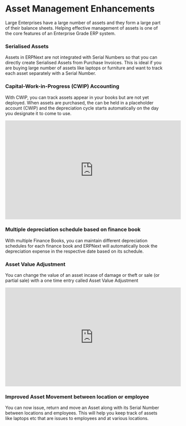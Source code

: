 # Asset Management Enhancements

Large Enterprises have a large number of assets and they form a large part of their balance sheets. Helping effective management of assets is one of the core features of an Enterprise Grade ERP system.

### Serialised Assets

Assets in ERPNext are not integrated with Serial Numbers so that you can directly create Serialised Assets from Purchase Invoices. This is ideal if you are buying large number of assets like laptops or furniture and want to track each asset separately with a Serial Number.

### Capital-Work-in-Progress (CWIP) Accounting

With CWIP, you can track assets appear in your books but are not yet deployed. When assets are purchased, the can be held in a placeholder account (CWIP) and the depreciation cycle starts automatically on the day you designate it to come to use.

<iframe width="560" height="315" src="https://www.youtube.com/embed/TH8u7BgyIag" frameborder="0" allow="autoplay; encrypted-media" allowfullscreen></iframe>

### Multiple depreciation schedule based on finance book

With multiple Finance Books, you can maintain different depreciation schedules for each finance book and ERPNext will automatically book the depreciation expense in the respective date based on its schedule.

### Asset Value Adjustment

You can change the value of an asset incase of damage or theft or sale (or partial sale) with a one time entry called Asset Value Adjustment

<iframe width="560" height="315" src="https://www.youtube.com/embed/k4uQlxYCJ5s" frameborder="0" allow="autoplay; encrypted-media" allowfullscreen></iframe>

### Improved Asset Movement between location or employee

You can now issue, return and move an Asset along with its Serial Number between locations and employees. This will help you keep track of assets like laptops etc that are issues to employees and at various locations.
